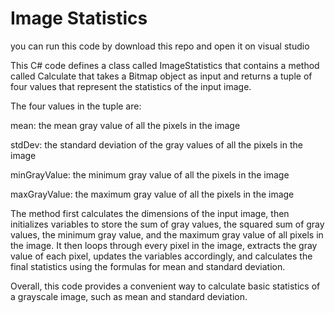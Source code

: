 # Image Statistics

you can run this code by download this repo and open it on visual studio

This C# code defines a class called ImageStatistics that contains a method called Calculate that takes a Bitmap object as input and returns a tuple of four values that represent the statistics of the input image.

The four values in the tuple are:

mean: the mean gray value of all the pixels in the image

stdDev: the standard deviation of the gray values of all the pixels in the image

minGrayValue: the minimum gray value of all the pixels in the image

maxGrayValue: the maximum gray value of all the pixels in the image

The method first calculates the dimensions of the input image, then initializes variables to store the sum of gray values, the squared sum of gray values, the minimum gray value, and the maximum gray value of all pixels in the image. It then loops through every pixel in the image, extracts the gray value of each pixel, updates the variables accordingly, and calculates the final statistics using the formulas for mean and standard deviation.

Overall, this code provides a convenient way to calculate basic statistics of a grayscale image, such as mean and standard deviation.
